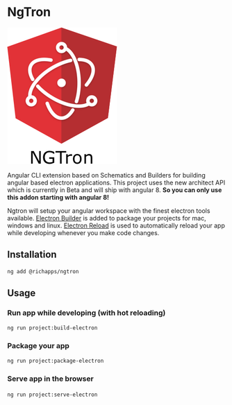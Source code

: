 # NgTron

![Alt text](ngtron.png?raw=true "NGTron Logo")

Angular CLI extension based on Schematics and Builders for building angular based electron applications.
This project uses the new architect API which is currently in Beta and will ship with angular 8.
**So you can only use this addon starting with angular 8!**

Ngtron will setup your angular workspace with the finest electron tools available. [Electron Builder](https://github.com/electron-userland/electron-builder) is added to package your projects for mac, windows and linux.
[Electron Reload](https://www.npmjs.com/package/electron-reload) is used to automatically reload your app while developing whenever you make code changes.


## Installation
```bash
ng add @richapps/ngtron
```

## Usage

### Run app while developing (with hot reloading)
```bash
ng run project:build-electron
```

### Package your app
```bash
ng run project:package-electron
```

### Serve app in the browser
`ng run project:serve-electron`


